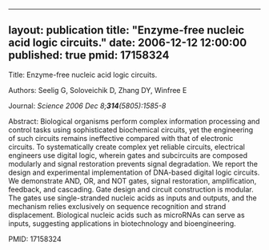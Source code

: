 
---
layout: publication
title:  "Enzyme-free nucleic acid logic circuits."
date:   2006-12-12 12:00:00
published: true
pmid: 17158324
---

Title: Enzyme-free nucleic acid logic circuits.

Authors: Seelig G, Soloveichik D, Zhang DY, Winfree E

Journal: *Science 2006 Dec 8;**314**(5805):1585-8*

Abstract: Biological organisms perform complex information processing and control tasks using sophisticated biochemical circuits, yet the engineering of such circuits remains ineffective compared with that of electronic circuits. To systematically create complex yet reliable circuits, electrical engineers use digital logic, wherein gates and subcircuits are composed modularly and signal restoration prevents signal degradation. We report the design and experimental implementation of DNA-based digital logic circuits. We demonstrate AND, OR, and NOT gates, signal restoration, amplification, feedback, and cascading. Gate design and circuit construction is modular. The gates use single-stranded nucleic acids as inputs and outputs, and the mechanism relies exclusively on sequence recognition and strand displacement. Biological nucleic acids such as microRNAs can serve as inputs, suggesting applications in biotechnology and bioengineering.

PMID: 17158324

